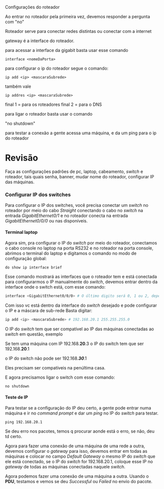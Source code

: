 Configurações do roteador

Ao entrar no roteador pela primeira vez, devemos responder a pergunta com "no"

Roteador serve para conectar redes distintas ou conectar com a internet

gateway é a interface do roteador.

para acessar a interface da gigabit basta usar esse comando

```
interface <nomeDaPorta>
``` 

para configurar o ip do roteador segue o comando:

```
ip add <ip> <mascaraSubrede>
``` 

também vale 

```
ip addres <ip> <mascaraSubrede>
``` 

final 1 = para os roteadores
final 2 = para o DNS

para ligar o roteador basta usar o comando

"no shutdown"

para testar a conexão a gente acessa uma máquina, e da um ping para o ip do roteador

# Revisão

Faça as configurações padrões de pc, laptop, cabeamento, *switch* e roteador, tais quais senha, banner, mudar nome do roteador, configurar IP das máquinas.

### Configurar IP dos switches
Para configurar o IP dos switches, você precisa conectar um *switch* no roteador por meio do cabo *Straight* conectando o cabo no *switch* na entrada *GigabitEthernet0/1* e no roteador conecta na entrada *GigabitEthernet0/0/0* ou nas disponíveis.

#### Terminal laptop

Agora sim, pra configurar o IP do *switch* por meio do roteador, conectamos o cabo console no laptop na porta RS232 e no roteador na porta console, abrimos o terminal do laptop e digitamos o comando no modo de configuração global:

```
do show ip interface brief
``` 

Esse comando mostrará as interfaces que o roteador tem e está conectada
para configurarmos o IP manualmente do *switch*, devemos entrar dentro da interface onde o switch está, com esse comando:

```Bash
interface <GigabitEthernet0/0/0> # O último digito será 0, 1 ou 2, dependendo de qual porta vc conectou o switch
``` 

Com isso vc está dentro da interface do *switch* desejado e pode configurar o IP e a máscara de sub-rede
Basta digitar:

```Bash
ip add <ip> <mascaraSubrede> # 192.168.20.1 255.255.255.0
``` 

O IP do *switch* tem que ser compatível ao IP das máquinas conectadas ao *switch* em questão, exemplo

Se tem uma máquina com IP 192.168.**20**.3
o IP do switch tem que ser 192.168.**20**.1

o IP do switch não pode ser 192.168.***30***.1

Eles precisam ser compatíveis na penúltima casa.

E agora precisamos ligar o switch com esse comando:

```
no shutdown
``` 

#### Teste de IP

Para testar se a configuração do IP deu certo, a gente pode entrar numa máquina e ir no *command prompt* e dar um *ping* no IP do *switch* para testar.

```
ping 192.168.20.1
``` 

Se deu erro nos pacotes, temos q procurar aonde está o erro, se não, deu td certo.

Agora para fazer uma conexão de uma máquina de uma rede a outra, devemos configurar o *gateway* para isso, devemos entrar em todas as máquinas e colocar no campo *Default Gateway* o mesmo IP do *switch* que ele está conectado, se o IP do *switch* for 192.168.20.1, coloque esse IP no *gateway* de todas as máquinas conectadas naquele *switch*.

Agora podemos fazer uma conexão de uma máquina a outra. Usando o **PDU**, testamos e vemos se deu *Successful* ou *Failed* no envio do pacote.
